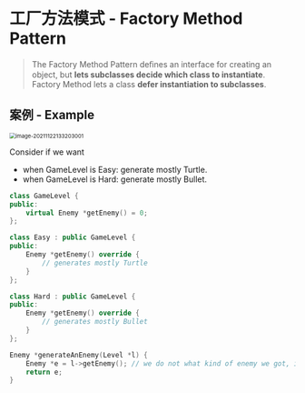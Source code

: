 # 工厂方法模式 - Factory Method Pattern

> The Factory Method Pattern deﬁnes an interface for creating an object, but **lets subclasses decide which class to instantiate**. Factory Method lets a class **defer instantiation to subclasses**.



## 案例 - Example

<img src="D:\dev\AllNote\.mdnote\assets\image-20211122133203001.png" alt="image-20211122133203001" style="zoom:67%;" />

Consider if we want

* when GameLevel is Easy: generate mostly Turtle.
* when GameLevel is Hard: generate mostly Bullet.

```cpp
class GameLevel {
public:
    virtual Enemy *getEnemy() = 0;
};

class Easy : public GameLevel {
public:
    Enemy *getEnemy() override {
        // generates mostly Turtle
    }
};

class Hard : public GameLevel {
public:
    Enemy *getEnemy() override {
        // generates mostly Bullet
    }
};
```



```cpp
Enemy *generateAnEnemy(Level *l) {
    Enemy *e = l->getEnemy(); // we do not what kind of enemy we got, it dep
    return e;
}
```

